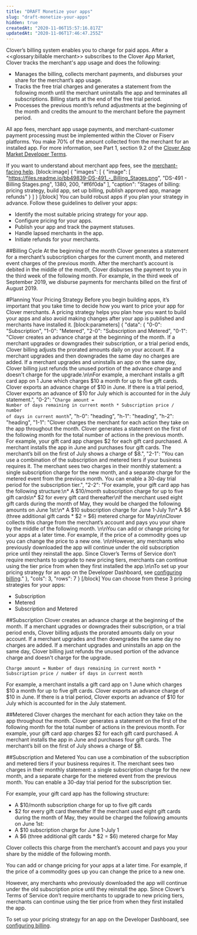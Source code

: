 ```yaml
---
title: "DRAFT Monetize your apps"
slug: "draft-monetize-your-apps"
hidden: true
createdAt: "2020-11-06T15:57:16.817Z"
updatedAt: "2020-11-06T17:46:47.255Z"
---
```

Clover’s billing system enables you to charge for paid apps. After a <<glossary:billable merchant>> subscribes to the Clover App Market, Clover tracks the merchant's app usage and does the following:
* Manages the billing, collects merchant payments, and disburses your share for the merchant’s app usage.
* Tracks the free trial charges and generates a statement from the following month until the merchant uninstalls the app and terminates all subscriptions. Billing starts at the end of the free trial period.
* Processes the previous month’s refund adjustments at the beginning of the month and credits the amount to the merchant before the payment period.

All app fees, merchant app usage payments, and merchant-customer payment processing must be implemented within the Clover or Fiserv platforms. You make 70% of the amount collected from the merchant for an installed app. For more information, see Part 1, section 9.2 of the <a href="https://www.clover.com/developer-agreement" target="_blank">Clover App Market Developer Terms</a>.

If you want to understand about merchant app fees, see the <a href="https://www.clover.com/us/en/help/understand-statements-rates-and-fees/" target="_blank">merchant-facing help</a>.
[block:image]
{
  "images": [
    {
      "image": [
        "https://files.readme.io/bb49839-DS-491_-_Billing_Stages.png",
        "DS-491 - Billing Stages.png",
        1380,
        200,
        "#f6f0da"
      ],
      "caption": "Stages of billing: pricing strategy, build app, set up billing, publish approved app, manage refunds"
    }
  ]
}
[/block]
You can build robust apps if you plan your strategy in advance. Follow these guidelines to deliver your apps:
* Identify the most suitable pricing strategy for your app.
* Configure pricing for your apps.
* Publish your app and track the payment statuses.
* Handle lapsed merchants in the app. 
* Initiate refunds for your merchants.

##Billing Cycle
At the beginning of the month Clover generates a statement for a merchant’s subscription charges for the current month, and metered event charges of the previous month. After the merchant’s account is debited in the middle of the month, Clover disburses the payment to you in the third week of the following month. For example, in the third week of September 2019, we disburse payments for merchants billed on the first of August 2019.

#Planning Your Pricing Strategy
Before you begin building apps, it’s important that you take time to decide how you want to price your app for Clover merchants. A pricing strategy helps you plan how you want to build your apps and also avoid making changes after your app is published and merchants have installed it. 
[block:parameters]
{
  "data": {
    "0-0": "Subscription",
    "1-0": "Metered",
    "2-0": "Subscription and Metered",
    "0-1": "Clover creates an advance charge at the beginning of the month. If a merchant upgrades or downgrades their subscription, or a trial period ends, Clover billing adjusts the prorated amounts daily on your account. If a merchant upgrades and then downgrades the same day no charges are added. If a merchant upgrades and uninstalls an app on the same day, Clover billing just refunds the unused portion of the advance charge and doesn't charge for the upgrade.\n\nFor example, a merchant installs a gift card app on 1 June which charges $10 a month for up to five gift cards. Clover exports an advance charge of $10 in June. If there is a trial period, Clover exports an advance of $10 for July which is accounted for in the July statement.",
    "0-2": "<code>Charge amount = Number of days remaining in current month * Subscription price / number of days in current month</code>",
    "h-0": "heading",
    "h-1": "heading",
    "h-2": "heading",
    "1-1": "Clover charges the merchant for each action they take on the app throughout the month. Clover generates a statement on the first of the following month for the total number of actions in the previous month. For example, your gift card app charges $2 for each gift card purchased. A merchant installs the app in June and purchases four gift cards. The merchant’s bill on the first of July shows a charge of $8.",
    "2-1": "You can use a combination of the subscription and metered tiers if your business requires it. The merchant sees two charges in their monthly statement: a single subscription charge for the new month, and a separate charge for the metered event from the previous month. You can enable a 30-day trial period for the subscription tier.",
    "2-2": "For example, your gift card app has the following structure:\n* A $10/month subscription charge for up to five gift cards\n* $2 for every gift card thereafter\nIf the merchant used eight gift cards during the month of May, they would be charged the following amounts on June 1st:\n* A $10 subscription charge for June 1-July 1\n* A $6 (three additional gift cards * $2 = $6) metered charge for May\n\nClover collects this charge from the merchant’s account and pays you your share by the middle of the following month. \n\nYou can add or change pricing for your apps at a later time. For example, if the price of a commodity goes up you can change the price to a new one. \n\nHowever, any merchants who previously downloaded the app will continue under the old subscription price until they reinstall the app. Since Clover’s Terms of Service don’t require merchants to upgrade to new pricing tiers, merchants can continue using the tier price from when they first installed the app.\n\nTo set up your pricing strategy for an app on the Developer Dashboard, see [configuring billing](doc:configuring-billing)."
  },
  "cols": 3,
  "rows": 7
}
[/block]
You can choose from these 3 pricing strategies for your apps:
* Subscription
* Metered
* Subscription and Metered

##Subscription
Clover creates an advance charge at the beginning of the month. If a merchant upgrades or downgrades their subscription, or a trial period ends, Clover billing adjusts the prorated amounts daily on your account. If a merchant upgrades and then downgrades the same day no charges are added. If a merchant upgrades and uninstalls an app on the same day, Clover billing just refunds the unused portion of the advance charge and doesn't charge for the upgrade.

<code>Charge amount = Number of days remaining in current month * Subscription price / number of days in current month</code>

For example, a merchant installs a gift card app on 1 June which charges $10 a month for up to five gift cards. Clover exports an advance charge of $10 in June. If there is a trial period, Clover exports an advance of $10 for July which is accounted for in the July statement.

##Metered
Clover charges the merchant for each action they take on the app throughout the month. Clover generates a statement on the first of the following month for the total number of actions in the previous month. For example, your gift card app charges $2 for each gift card purchased. A merchant installs the app in June and purchases four gift cards. The merchant’s bill on the first of July shows a charge of $8. 

##Subscription and Metered
You can use a combination of the subscription and metered tiers if your business requires it. The merchant sees two charges in their monthly statement: a single subscription charge for the new month, and a separate charge for the metered event from the previous month. You can enable a 30-day trial period for the subscription tier. 

For example, your gift card app has the following structure:
* A $10/month subscription charge for up to five gift cards
* $2 for every gift card thereafter
If the merchant used eight gift cards during the month of May, they would be charged the following amounts on June 1st:
* A $10 subscription charge for June 1-July 1
* A $6 (three additional gift cards * $2 = $6) metered charge for May

Clover collects this charge from the merchant’s account and pays you your share by the middle of the following month. 

You can add or change pricing for your apps at a later time. For example, if the price of a commodity goes up you can change the price to a new one. 

However, any merchants who previously downloaded the app will continue under the old subscription price until they reinstall the app. Since Clover’s Terms of Service don’t require merchants to upgrade to new pricing tiers, merchants can continue using the tier price from when they first installed the app.

To set up your pricing strategy for an app on the Developer Dashboard, see [configuring billing](doc:configuring-billing).